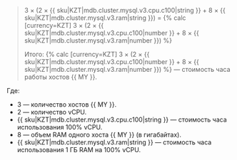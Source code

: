 > 3 × (2&nbsp;×&nbsp;{{ sku|KZT|mdb.cluster.mysql.v3.cpu.c100|string }} + 8&nbsp;×&nbsp;{{ sku|KZT|mdb.cluster.mysql.v3.ram|string }}) = {% calc [currency=KZT] 3 × (2 × {{ sku|KZT|mdb.cluster.mysql.v3.cpu.c100|number }} + 8 × {{ sku|KZT|mdb.cluster.mysql.v3.ram|number }}) %}
>
> Итого: {% calc [currency=KZT] 3 × (2 × {{ sku|KZT|mdb.cluster.mysql.v3.cpu.c100|number }} + 8 × {{ sku|KZT|mdb.cluster.mysql.v3.ram|number }}) %} — стоимость часа работы хостов {{ MY }}.

Где:
* 3 — количество хостов {{ MY }}.
* 2 — количество vCPU.
* {{ sku|KZT|mdb.cluster.mysql.v3.cpu.c100|string }} — стоимость часа использования 100% vCPU.
* 8 — объем RAM одного хоста {{ MY }} (в гигабайтах).
* {{ sku|KZT|mdb.cluster.mysql.v3.ram|string }} — стоимость часа использования 1 ГБ RAM на 100% vCPU.
